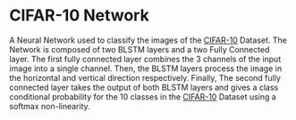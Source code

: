 # CIFAR-10 Network
A Neural Network used to classify the images of the [CIFAR-10](https://www.cs.toronto.edu/~kriz/cifar.html) Dataset.
The Network is composed of two BLSTM layers and a two Fully Connected layer.
The first fully connected layer combines the 3 channels of the input image into a single channel.
Then, the BLSTM layers process the image in the horizontal and vertical direction respectively.
Finally, The second fully connected layer takes the output of both BLSTM layers and gives a class conditional
probability for the 10 classes in the [CIFAR-10](https://www.cs.toronto.edu/~kriz/cifar.html) Dataset using a softmax non-linearity.
